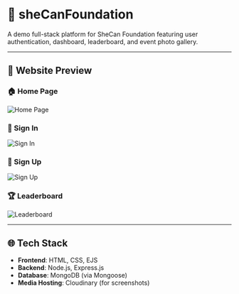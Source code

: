# 🌸 sheCanFoundation

A demo full-stack platform for SheCan Foundation featuring user authentication, dashboard, leaderboard, and event photo gallery.

---

## 🚀 Website Preview

### 🏠 Home Page  
![Home Page](https://res.cloudinary.com/duzfs5aje/image/upload/v1754323683/Screenshot_2025-08-04_211958_cnx41e.png)

### 🔐 Sign In  
![Sign In](https://res.cloudinary.com/duzfs5aje/image/upload/v1754323681/Screenshot_2025-08-04_212013_j4ga8c.png)

### 📝 Sign Up  
![Sign Up](https://res.cloudinary.com/duzfs5aje/image/upload/v1754323681/Screenshot_2025-08-04_212038_hqd07s.png)

### 🏆 Leaderboard  
![Leaderboard](https://res.cloudinary.com/duzfs5aje/image/upload/v1754323681/Screenshot_2025-08-04_212058_auhgwr.png)

---

## 🌐 Tech Stack

- **Frontend**: HTML, CSS, EJS
- **Backend**: Node.js, Express.js
- **Database**: MongoDB (via Mongoose)
- **Media Hosting**: Cloudinary (for screenshots)
